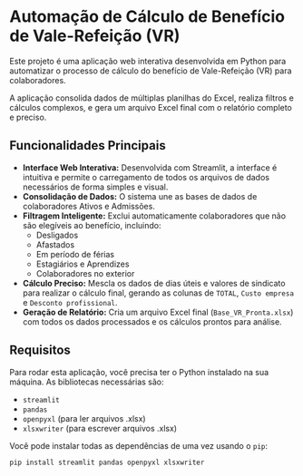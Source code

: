# Automação de Cálculo de Benefício de Vale-Refeição (VR)

Este projeto é uma aplicação web interativa desenvolvida em Python para automatizar o processo de cálculo do benefício de Vale-Refeição (VR) para colaboradores.

A aplicação consolida dados de múltiplas planilhas do Excel, realiza filtros e cálculos complexos, e gera um arquivo Excel final com o relatório completo e preciso.

## Funcionalidades Principais

- **Interface Web Interativa:** Desenvolvida com Streamlit, a interface é intuitiva e permite o carregamento de todos os arquivos de dados necessários de forma simples e visual.
- **Consolidação de Dados:** O sistema une as bases de dados de colaboradores Ativos e Admissões.
- **Filtragem Inteligente:** Exclui automaticamente colaboradores que não são elegíveis ao benefício, incluindo:
    - Desligados
    - Afastados
    - Em período de férias
    - Estagiários e Aprendizes
    - Colaboradores no exterior
- **Cálculo Preciso:** Mescla os dados de dias úteis e valores de sindicato para realizar o cálculo final, gerando as colunas de `TOTAL`, `Custo empresa` e `Desconto profissional`.
- **Geração de Relatório:** Cria um arquivo Excel final (`Base_VR_Pronta.xlsx`) com todos os dados processados e os cálculos prontos para análise.

## Requisitos

Para rodar esta aplicação, você precisa ter o Python instalado na sua máquina. As bibliotecas necessárias são:

- `streamlit`
- `pandas`
- `openpyxl` (para ler arquivos .xlsx)
- `xlsxwriter` (para escrever arquivos .xlsx)

Você pode instalar todas as dependências de uma vez usando o `pip`:

```bash
pip install streamlit pandas openpyxl xlsxwriter
